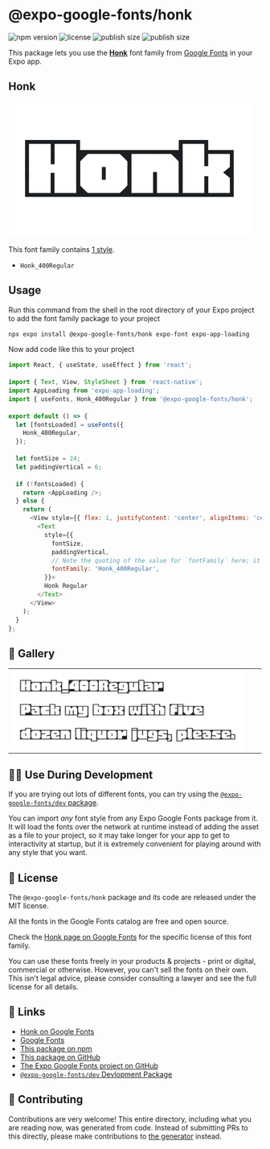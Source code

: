 # @expo-google-fonts/honk

![npm version](https://flat.badgen.net/npm/v/@expo-google-fonts/honk)
![license](https://flat.badgen.net/github/license/expo/google-fonts)
![publish size](https://flat.badgen.net/packagephobia/install/@expo-google-fonts/honk)
![publish size](https://flat.badgen.net/packagephobia/publish/@expo-google-fonts/honk)

This package lets you use the [**Honk**](https://fonts.google.com/specimen/Honk) font family from [Google Fonts](https://fonts.google.com/) in your Expo app.

## Honk

![Honk](./font-family.png)

This font family contains [1 style](#-gallery).

- `Honk_400Regular`

## Usage

Run this command from the shell in the root directory of your Expo project to add the font family package to your project
```sh
npx expo install @expo-google-fonts/honk expo-font expo-app-loading
```

Now add code like this to your project
```js
import React, { useState, useEffect } from 'react';

import { Text, View, StyleSheet } from 'react-native';
import AppLoading from 'expo-app-loading';
import { useFonts, Honk_400Regular } from '@expo-google-fonts/honk';

export default () => {
  let [fontsLoaded] = useFonts({
    Honk_400Regular,
  });

  let fontSize = 24;
  let paddingVertical = 6;

  if (!fontsLoaded) {
    return <AppLoading />;
  } else {
    return (
      <View style={{ flex: 1, justifyContent: 'center', alignItems: 'center' }}>
        <Text
          style={{
            fontSize,
            paddingVertical,
            // Note the quoting of the value for `fontFamily` here; it expects a string!
            fontFamily: 'Honk_400Regular',
          }}>
          Honk Regular
        </Text>
      </View>
    );
  }
};

```

## 🔡 Gallery


||||
|-|-|-|
|![Honk_400Regular](./Honk_400Regular.ttf.png)||||


## 👩‍💻 Use During Development

If you are trying out lots of different fonts, you can try using the [`@expo-google-fonts/dev` package](https://github.com/expo/google-fonts/tree/master/font-packages/dev#readme).

You can import *any* font style from any Expo Google Fonts package from it. It will load the fonts
over the network at runtime instead of adding the asset as a file to your project, so it may take longer
for your app to get to interactivity at startup, but it is extremely convenient
for playing around with any style that you want.

## 📖 License

The `@expo-google-fonts/honk` package and its code are released under the MIT license.

All the fonts in the Google Fonts catalog are free and open source.

Check the [Honk page on Google Fonts](https://fonts.google.com/specimen/Honk) for the specific license of this font family.

You can use these fonts freely in your products & projects - print or digital, commercial or otherwise. However, you can't sell the fonts on their own. This isn't legal advice, please consider consulting a lawyer and see the full license for all details.

## 🔗 Links

- [Honk on Google Fonts](https://fonts.google.com/specimen/Honk)
- [Google Fonts](https://fonts.google.com/)
- [This package on npm](https://www.npmjs.com/package/@expo-google-fonts/honk)
- [This package on GitHub](https://github.com/expo/google-fonts/tree/master/font-packages/honk)
- [The Expo Google Fonts project on GitHub](https://github.com/expo/google-fonts)
- [`@expo-google-fonts/dev` Devlopment Package](https://github.com/expo/google-fonts/tree/master/font-packages/dev)

## 🤝 Contributing

Contributions are very welcome! This entire directory, including what you are reading now, was generated from code. Instead of submitting PRs to this directly, please make contributions to [the generator](https://github.com/expo/google-fonts/tree/master/packages/generator) instead.
